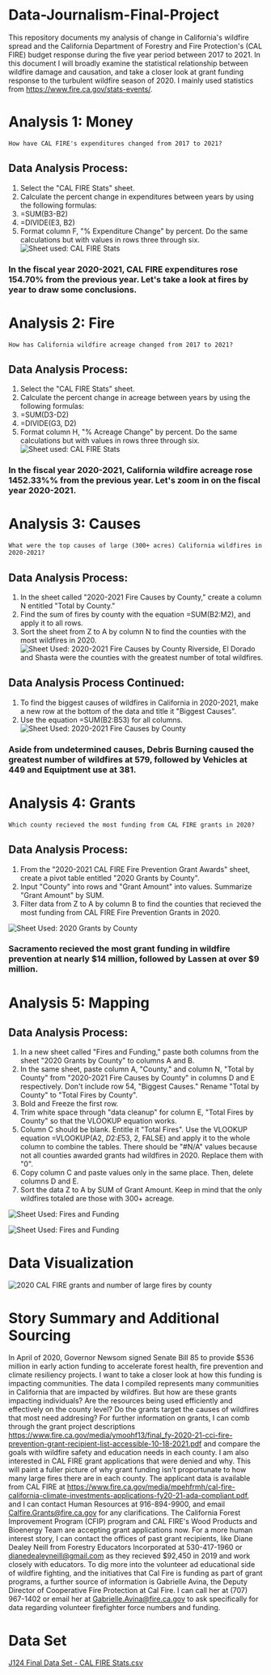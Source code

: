 # Data-Journalism-Final-Project
This repository documents my analysis of change in California's wildfire spread and the California Department of Forestry and Fire Protection's (CAL FIRE) budget response during the five year period between 2017 to 2021. In this document I will broadly examine the statistical relationship between wildfire damage and causation, and take a closer look at grant funding response to the turbulent wildfire season of 2020. I mainly used statistics from <https://www.fire.ca.gov/stats-events/>.


# Analysis 1: Money
    How have CAL FIRE's expenditures changed from 2017 to 2021?
## Data Analysis Process: 
   1) Select the "CAL FIRE Stats" sheet.
   2) Calculate the percent change in expenditures between years by using the following formulas:
   3)    =SUM(B3-B2)
   4)    =DIVIDE(E3, B2)
   5) Format column F, "% Expenditure Change" by percent. Do the same calculations but with values in rows three through six.
   ![Sheet used: CAL FIRE Stats](https://user-images.githubusercontent.com/109619716/183568053-0c35e785-97cf-40e3-bf88-3bec5d5b1445.png)
  ### In the fiscal year 2020-2021, CAL FIRE expenditures rose 154.70% from the previous year. Let's take a look at fires by year to draw some conclusions.
  
# Analysis 2: Fire
    How has California wildfire acreage changed from 2017 to 2021?
## Data Analysis Process: 
   1) Select the "CAL FIRE Stats" sheet.
   2) Calculate the percent change in acreage between years by using the following formulas:
   3)    =SUM(D3-D2)
   4)    =DIVIDE(G3, D2)
   5) Format column H, "% Acreage Change" by percent. Do the same calculations but with values in rows three through six.
   ![Sheet used: CAL FIRE Stats](https://user-images.githubusercontent.com/109619716/183571268-2d34912a-037f-4f30-8f2f-1586a0552def.png)
  ### In the fiscal year 2020-2021, California wildfire acreage rose 1452.33%% from the previous year. Let's zoom in on the fiscal year 2020-2021.
  
  
# Analysis 3: Causes
    What were the top causes of large (300+ acres) California wildfires in 2020-2021?
## Data Analysis Process:
   1) In the sheet called "2020-2021 Fire Causes by County," create a column N entitled "Total by County."
   2) Find the sum of fires by county with the equation =SUM(B2:M2), and apply it to all rows.
   3) Sort the sheet from Z to A by column N to find the counties with the most wildfires in 2020.
   ![Sheet Used: 2020-2021 Fire Causes by County ](https://user-images.githubusercontent.com/109619716/183580701-e359fd3b-fd99-464d-9a0e-b60166ff571a.png)
    Riverside, El Dorado and Shasta were the counties with the greatest number of total wildfires.
## Data Analysis Process Continued:
   1) To find the biggest causes of wildfires in California in 2020-2021, make a new row at the bottom of the data and title it "Biggest Causes".
   2) Use the equation =SUM(B2:B53) for all columns.
   ![Sheet Used: 2020-2021 Fire Causes by County ](https://user-images.githubusercontent.com/109619716/183583975-caa914bb-cc82-4efa-8311-dff46612b61e.png)
   ### Aside from undetermined causes, Debris Burning caused the greatest number of wildfires at 579, followed by Vehicles at 449 and Equiptment use at            381.
    
    
# Analysis 4: Grants
    Which county recieved the most funding from CAL FIRE grants in 2020?
## Data Analysis Process:
  1) From the "2020-2021 CAL FIRE Fire Prevention Grant Awards" sheet, create a pivot table entitled "2020 Grants by County".
  2) Input "County" into rows and "Grant Amount" into values. Summarize "Grant Amount" by SUM.
  3) Filter data from Z to A by column B to find the counties that recieved the most funding from CAL FIRE Fire Prevention Grants in 2020. 
  
  ![Sheet Used: 2020 Grants by County](https://user-images.githubusercontent.com/109619716/183597755-0cfa5536-fb39-4d60-96c3-8bd37d823e67.png)
  ### Sacramento recieved the most grant funding in wildfire prevention at nearly $14 million, followed by Lassen at over $9 million.

    
# Analysis 5: Mapping
## Data Analysis Process:
  1) In a new sheet called "Fires and Funding," paste both columns from the sheet "2020 Grants by County" to columns A and B. 
  2) In the same sheet, paste column A, "County," and column N, "Total by County" from "2020-2021 Fire Causes by County" in columns D and E respectively.        Don't include row 54, "Biggest Causes." Rename "Total by County" to "Total Fires by County".
  3) Bold and Freeze the first row.
  4) Trim white space through "data cleanup" for column E, "Total Fires by County" so that the VLOOKUP equation works.
  5) Column C should be blank. Entitle it "Total Fires". Use the VLOOKUP equation =VLOOKUP(A2, $D$2:$E$53, 2, FALSE) and apply it to the whole column to        combine the tables. There should be "#N/A" values because not all counties awarded grants had wildfires in 2020. Replace them with "0".
  6) Copy column C and paste values only in the same place. Then, delete columns D and E.
  7) Sort the data Z to A by SUM of Grant Amount. Keep in mind that the only wildfires totaled are those with 300+ acreage.
   
![Sheet Used: Fires and Funding](https://user-images.githubusercontent.com/109619716/183605503-97c3b9d7-cd2c-44a5-bf62-d12610ff2bc5.png)

![Sheet Used: Fires and Funding](https://user-images.githubusercontent.com/109619716/183605530-752da942-f4d8-4fa4-a3e2-7bd343682325.png)
    
 
 # Data Visualization
![2020 CAL FIRE grants and number of large fires by county](https://user-images.githubusercontent.com/109619716/183628893-d6def1a9-514a-47b2-88fb-67485e8e8c15.png)

 
 # Story Summary and Additional Sourcing
 In April of 2020, Governor Newsom signed Senate Bill 85 to provide $536 million in early action funding to accelerate forest health, fire prevention and climate resiliency projects. I want to take a closer look at how this funding is impacting communities. The data I compiled represents many communities in California that are impacted by wildfires. But how are these grants impacting individuals? Are the resources being used efficiently and effectively on the county level? Do the grants target the causes of wildfires that most need addresing? For further information on grants, I can comb through the grant project descriptions <https://www.fire.ca.gov/media/ymoohf13/final_fy-2020-21-cci-fire-prevention-grant-recipient-list-accessible-10-18-2021.pdf> and compare the goals with wildfire safety and education needs in each county.
 I am also interested in CAL FIRE grant applications that were denied and why. This will paint a fuller picture of why grant funding isn't proportunate to how many large fires there are in each county. The applicant data is available from CAL FIRE at <https://www.fire.ca.gov/media/mpehfrmh/cal-fire-california-climate-investments-applications-fy20-21-ada-compliant.pdf>, and I can contact Human Resources at 916-894-9900, and email Calfire.Grants@fire.ca.gov for any clarifications. The California Forest Improvement Program (CFIP) program and CAL FIRE's Wood Products and Bioenergy Team are accepting grant applications now. For a more human interest story, I can contact the offices of past grant recipients, like Diane Dealey Neill from Forestry Educators Incorporated at 530-417-1960 or dianedealeyneill@gmail.com as they recieved $92,450 in 2019 and work closely with educators.
 To dig more into the volunteer ad educational side of wildfire fighting, and the initiatives that Cal Fire is funding as part of grant programs, a further source of information is Gabrielle Avina, the Deputy Director of Cooperative Fire Protection at Cal Fire. I can call her at (707) 967-1402 or email her at Gabrielle.Avina@fire.ca.gov to ask specifically for data regarding volunteer firefighter force numbers and funding. 

# Data Set
[J124 Final Data Set - CAL FIRE Stats.csv](https://github.com/CallaDuffield/Data-Journalism-Final-Project/files/9289883/J124.Final.Data.Set.-.CAL.FIRE.Stats.csv)




 
